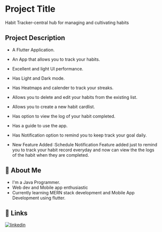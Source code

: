 
# Project Title
Habit Tracker-central hub for managing and cultivating habits



## Project Description
* A Flutter Application.
* An App that allows you to track your habits.
* Excellent and light UI performance.
* Has Light and Dark mode.
* Has Heatmaps and calender to track your streaks.
* Allows you to delete and edit your habits from the existing list.
* Allows you to create a new habit cardlist.
* Has option to view the log of your habit completed.
* Has a guide to use the app.
* Has Notification option to remind you to keep track your goal daily.

* New Feature Added :Schedule Notification Feature added just to remind you to track your habit record everyday and now can view the the logs of the habit when they are completed.


## 🚀 About Me
* I'm a Java Programmer.
* Web dev and Mobile app enthusiastic 
* Currently learning MERN stack development and Mobile App Development using flutter.
## 🔗 Links
[![linkedin](https://img.shields.io/badge/linkedin-0A66C2?style=for-the-badge&logo=linkedin&logoColor=white)](https://www.linkedin.com/in/karthick-kumar-sm)
